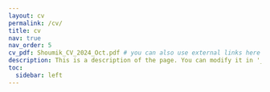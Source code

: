 ```yaml
---
layout: cv
permalink: /cv/
title: cv
nav: true
nav_order: 5
cv_pdf: Shoumik_CV_2024_Oct.pdf # you can also use external links here
description: This is a description of the page. You can modify it in '_pages/cv.md'. You can also change or remove the top pdf download button.
toc:
  sidebar: left
---
```

